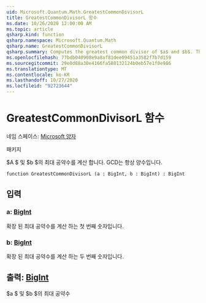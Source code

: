 ```yaml
---
uid: Microsoft.Quantum.Math.GreatestCommonDivisorL
title: GreatestCommonDivisorL 함수
ms.date: 10/26/2020 12:00:00 AM
ms.topic: article
qsharp.kind: function
qsharp.namespace: Microsoft.Quantum.Math
qsharp.name: GreatestCommonDivisorL
qsharp.summary: Computes the greatest common divisor of $a$ and $b$. The GCD is always positive.
ms.openlocfilehash: 77bdb040908e9a8af81dee09451a3582f7b7d159
ms.sourcegitcommit: 29e0d88a30e4166fa580132124b0eb57e1f0e986
ms.translationtype: MT
ms.contentlocale: ko-KR
ms.lasthandoff: 10/27/2020
ms.locfileid: "92723644"
---
```

# <a name="greatestcommondivisorl-function"></a>GreatestCommonDivisorL 함수

네임 스페이스: [Microsoft 양자](xref:Microsoft.Quantum.Math)

패키지 [](https://nuget.org/packages/)


$A $ 및 $b $의 최대 공약수를 계산 합니다. GCD는 항상 양수입니다.

```qsharp
function GreatestCommonDivisorL (a : BigInt, b : BigInt) : BigInt
```


## <a name="input"></a>입력

### <a name="a--bigint"></a>a: [BigInt](xref:microsoft.quantum.lang-ref.bigint)

확장 된 최대 공약수를 계산 하는 첫 번째 숫자입니다.


### <a name="b--bigint"></a>b: [BigInt](xref:microsoft.quantum.lang-ref.bigint)

확장 된 최대 공약수를 계산 하는 두 번째 숫자입니다.



## <a name="output--bigint"></a>출력: [BigInt](xref:microsoft.quantum.lang-ref.bigint)

$a $ 및 $b $의 최대 공약수